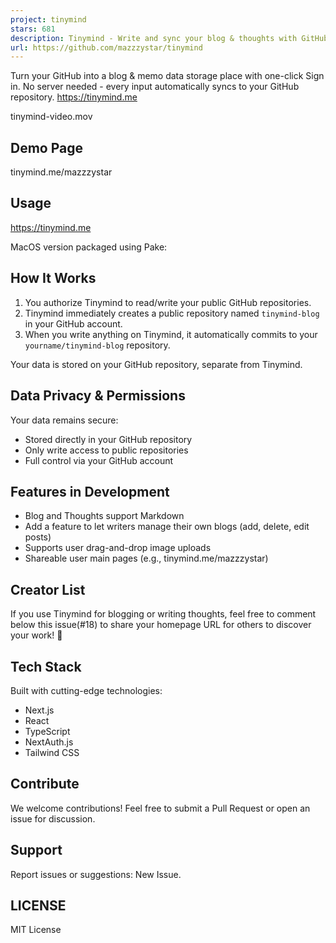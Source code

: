 ```yaml
---
project: tinymind
stars: 681
description: Tinymind - Write and sync your blog & thoughts with GitHub
url: https://github.com/mazzzystar/tinymind
---
```


Turn your GitHub into a blog & memo data storage place with one-click Sign in. No server needed - every input automatically syncs to your GitHub repository. https://tinymind.me

tinymind-video.mov

Demo Page
---------

tinymind.me/mazzzystar

Usage
-----

https://tinymind.me

MacOS version packaged using Pake:

How It Works
------------

1.  You authorize Tinymind to read/write your public GitHub repositories.
2.  Tinymind immediately creates a public repository named `tinymind-blog` in your GitHub account.
3.  When you write anything on Tinymind, it automatically commits to your `yourname/tinymind-blog` repository.

Your data is stored on your GitHub repository, separate from Tinymind.

Data Privacy & Permissions
--------------------------

Your data remains secure:

-   Stored directly in your GitHub repository
-   Only write access to public repositories
-   Full control via your GitHub account

Features in Development
-----------------------

-   Blog and Thoughts support Markdown
-   Add a feature to let writers manage their own blogs (add, delete, edit posts)
-   Supports user drag-and-drop image uploads
-   Shareable user main pages (e.g., tinymind.me/mazzzystar)

Creator List
------------

If you use Tinymind for blogging or writing thoughts, feel free to comment below this issue(#18) to share your homepage URL for others to discover your work! 🎉

Tech Stack
----------

Built with cutting-edge technologies:

-   Next.js
-   React
-   TypeScript
-   NextAuth.js
-   Tailwind CSS

Contribute
----------

We welcome contributions! Feel free to submit a Pull Request or open an issue for discussion.

Support
-------

Report issues or suggestions: New Issue.

LICENSE
-------

MIT License
